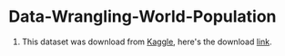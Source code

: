 # Data-Wrangling-World-Population
1. This dataset was download from [Kaggle](kaggle.com), here's the download [link](https://www.kaggle.com/datasets/dinarkhan/worldpopulation2023).
